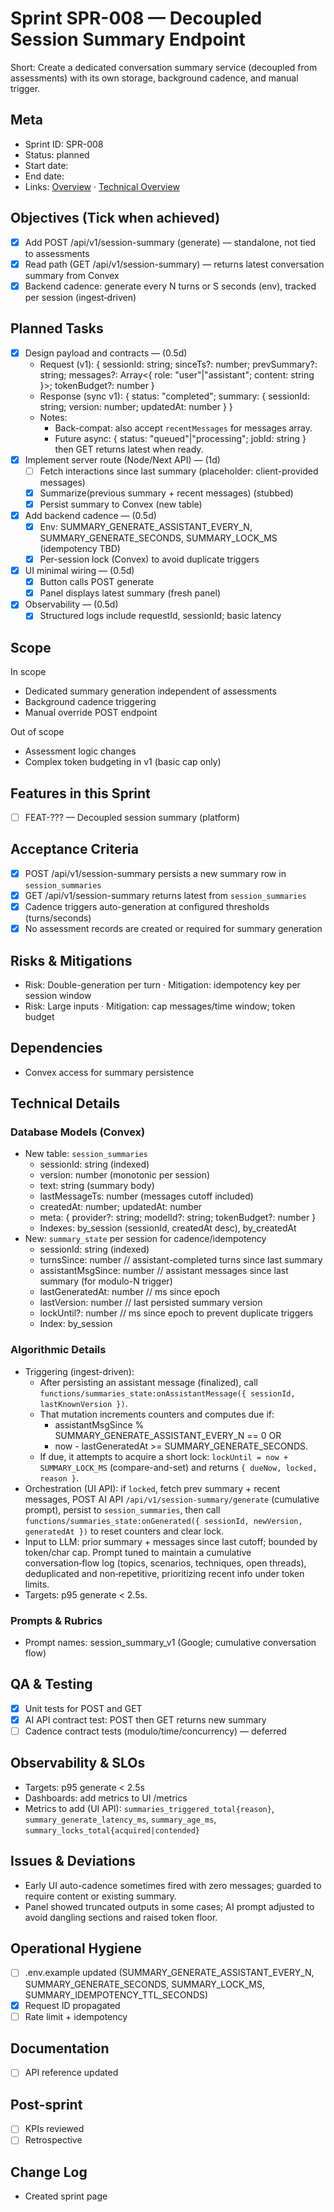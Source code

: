 # Sprint SPR-008 — Decoupled Session Summary Endpoint

Short: Create a dedicated conversation summary service (decoupled from assessments) with its own storage, background cadence, and manual trigger.

## Meta
- Sprint ID: SPR-008
- Status: planned
- Start date: <YYYY-MM-DD>
- End date: <YYYY-MM-DD>
- Links: [Overview](./overview.md) · [Technical Overview](../../planning/technical-overview.md)

## Objectives (Tick when achieved)
- [x] Add POST /api/v1/session-summary (generate) — standalone, not tied to assessments
- [x] Read path (GET /api/v1/session-summary) — returns latest conversation summary from Convex
- [x] Backend cadence: generate every N turns or S seconds (env), tracked per session (ingest‑driven)

## Planned Tasks
- [x] Design payload and contracts — <owner> (0.5d)
  - Request (v1): { sessionId: string; sinceTs?: number; prevSummary?: string; messages?: Array<{ role: "user"|"assistant"; content: string }>; tokenBudget?: number }
  - Response (sync v1): { status: "completed"; summary: { sessionId: string; version: number; updatedAt: number } }
  - Notes:
    - Back-compat: also accept `recentMessages` for messages array.
    - Future async: { status: "queued"|"processing"; jobId: string } then GET returns latest when ready.
- [x] Implement server route (Node/Next API) — <owner> (1d)
  - [ ] Fetch interactions since last summary (placeholder: client-provided messages)
  - [x] Summarize(previous summary + recent messages) (stubbed)
  - [x] Persist summary to Convex (new table)
- [x] Add backend cadence — <owner> (0.5d)
  - [x] Env: SUMMARY_GENERATE_ASSISTANT_EVERY_N, SUMMARY_GENERATE_SECONDS, SUMMARY_LOCK_MS (idempotency TBD)
  - [x] Per-session lock (Convex) to avoid duplicate triggers
- [x] UI minimal wiring — <owner> (0.5d)
  - [x] Button calls POST generate
  - [x] Panel displays latest summary (fresh panel)
- [x] Observability — <owner> (0.5d)
  - [x] Structured logs include requestId, sessionId; basic latency

## Scope
In scope
- Dedicated summary generation independent of assessments
- Background cadence triggering
- Manual override POST endpoint

Out of scope
- Assessment logic changes
- Complex token budgeting in v1 (basic cap only)

## Features in this Sprint
- [ ] FEAT-??? — Decoupled session summary (platform)

## Acceptance Criteria
- [x] POST /api/v1/session-summary persists a new summary row in `session_summaries`
- [x] GET /api/v1/session-summary returns latest from `session_summaries`
- [x] Cadence triggers auto-generation at configured thresholds (turns/seconds)
- [x] No assessment records are created or required for summary generation

## Risks & Mitigations
- Risk: Double-generation per turn · Mitigation: idempotency key per session window
- Risk: Large inputs · Mitigation: cap messages/time window; token budget

## Dependencies
- Convex access for summary persistence

## Technical Details
### Database Models (Convex)
- New table: `session_summaries`
  - sessionId: string (indexed)
  - version: number (monotonic per session)
  - text: string (summary body)
  - lastMessageTs: number (messages cutoff included)
  - createdAt: number; updatedAt: number
  - meta: { provider?: string; modelId?: string; tokenBudget?: number }
  - Indexes: by_session (sessionId, createdAt desc), by_createdAt
- New: `summary_state` per session for cadence/idempotency
  - sessionId: string (indexed)
  - turnsSince: number // assistant-completed turns since last summary
  - assistantMsgSince: number // assistant messages since last summary (for modulo-N trigger)
  - lastGeneratedAt: number // ms since epoch
  - lastVersion: number // last persisted summary version
  - lockUntil?: number // ms since epoch to prevent duplicate triggers
  - Index: by_session

### Algorithmic Details
- Triggering (ingest-driven):
  - After persisting an assistant message (finalized), call `functions/summaries_state:onAssistantMessage({ sessionId, lastKnownVersion })`.
  - That mutation increments counters and computes due if:
    - assistantMsgSince % SUMMARY_GENERATE_ASSISTANT_EVERY_N == 0 OR
    - now - lastGeneratedAt >= SUMMARY_GENERATE_SECONDS.
  - If due, it attempts to acquire a short lock: `lockUntil = now + SUMMARY_LOCK_MS` (compare-and-set) and returns `{ dueNow, locked, reason }`.
- Orchestration (UI API): if `locked`, fetch prev summary + recent messages, POST AI API `/api/v1/session-summary/generate` (cumulative prompt), persist to `session_summaries`, then call `functions/summaries_state:onGenerated({ sessionId, newVersion, generatedAt })` to reset counters and clear lock.
- Input to LLM: prior summary + messages since last cutoff; bounded by token/char cap. Prompt tuned to maintain a cumulative conversation‑flow log (topics, scenarios, techniques, open threads), deduplicated and non‑repetitive, prioritizing recent info under token limits.
- Targets: p95 generate < 2.5s.

### Prompts & Rubrics
- Prompt names: session_summary_v1 (Google; cumulative conversation flow)

## QA & Testing
- [x] Unit tests for POST and GET
- [x] AI API contract test: POST then GET returns new summary
- [ ] Cadence contract tests (modulo/time/concurrency) — deferred

## Observability & SLOs
- Targets: p95 generate < 2.5s
- Dashboards: add metrics to UI /metrics
- Metrics to add (UI API): `summaries_triggered_total{reason}`, `summary_generate_latency_ms`, `summary_age_ms`, `summary_locks_total{acquired|contended}`

## Issues & Deviations
- Early UI auto-cadence sometimes fired with zero messages; guarded to require content or existing summary.
- Panel showed truncated outputs in some cases; AI prompt adjusted to avoid dangling sections and raised token floor.

## Operational Hygiene
- [ ] .env.example updated (SUMMARY_GENERATE_ASSISTANT_EVERY_N, SUMMARY_GENERATE_SECONDS, SUMMARY_LOCK_MS, SUMMARY_IDEMPOTENCY_TTL_SECONDS)
- [x] Request ID propagated
- [ ] Rate limit + idempotency

## Documentation
- [ ] API reference updated

## Post-sprint
- [ ] KPIs reviewed
- [ ] Retrospective

## Change Log
- <YYYY-MM-DD> Created sprint page
